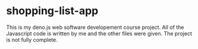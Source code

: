 # shopping-list-app

This is my deno.js web software developement course project.
All of the Javascript code is written by me and the other files were given.
The project is not fully complete.
